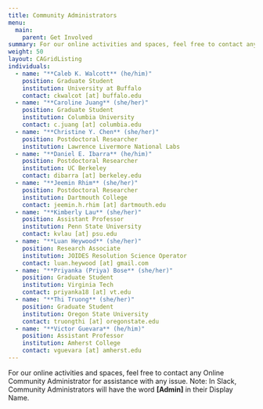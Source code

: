 ```yaml
---
title: Community Administrators
menu:
  main:
    parent: Get Involved
summary: For our online activities and spaces, feel free to contact any Online Community Administrator for assistance with any issue.
weight: 50
layout: CAGridListing
individuals:
  - name: "**Caleb K. Walcott** (he/him)"
    position: Graduate Student
    institution: University at Buffalo
    contact: ckwalcot [at] buffalo.edu
  - name: "**Caroline Juang** (she/her)"
    position: Graduate Student
    institution: Columbia University
    contact: c.juang [at] columbia.edu
  - name: "**Christine Y. Chen** (she/her)"
    position: Postdoctoral Researcher
    institution: Lawrence Livermore National Labs
  - name: "**Daniel E. Ibarra** (he/him)"
    position: Postdoctoral Researcher
    institution: UC Berkeley
    contact: dibarra [at] berkeley.edu
  - name: "**Jeemin Rhim** (she/her)"
    position: Postdoctoral Researcher
    institution: Dartmouth College
    contact: jeemin.h.rhim [at] dartmouth.edu
  - name: "**Kimberly Lau** (she/her)"
    position: Assistant Professor
    institution: Penn State University
    contact: kvlau [at] psu.edu 
  - name: "**Luan Heywood** (she/her)"
    position: Research Associate
    institution: JOIDES Resolution Science Operator
    contact: luan.heywood [at] gmail.com
  - name: "**Priyanka (Priya) Bose** (she/her)"
    position: Graduate Student
    institution: Virginia Tech
    contact: priyanka18 [at] vt.edu
  - name: "**Thi Truong** (she/her)"
    position: Graduate Student
    institution: Oregon State University
    contact: truongthi [at] oregonstate.edu
  - name: "**Victor Guevara** (he/him)"
    position: Assistant Professor
    institution: Amherst College
    contact: vguevara [at] amherst.edu
---
```


For our online activities and spaces, feel free to contact any Online Community Administrator for assistance with any issue. Note: In Slack, Community Administrators will have the word **[Admin]** in their Display Name.
